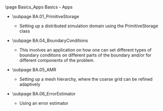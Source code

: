 \page Basics_Apps Basics - Apps

* \subpage BA.01_PrimitiveStorage
    - Setting up a distributed simulation domain using the PrimitiveStorage class

* \subpage BA.04_BoundaryConditions
    - This involves an application on how one can set different types of boundary conditions on different parts of the boundary and/or for different components of the problem.

* \subpage BA.05_AMR
    - Setting up a mesh hierarchy, where the coarse grid can be refined adaptively

* \subpage BA.06_ErrorEstimator
    - Using an error estimator
